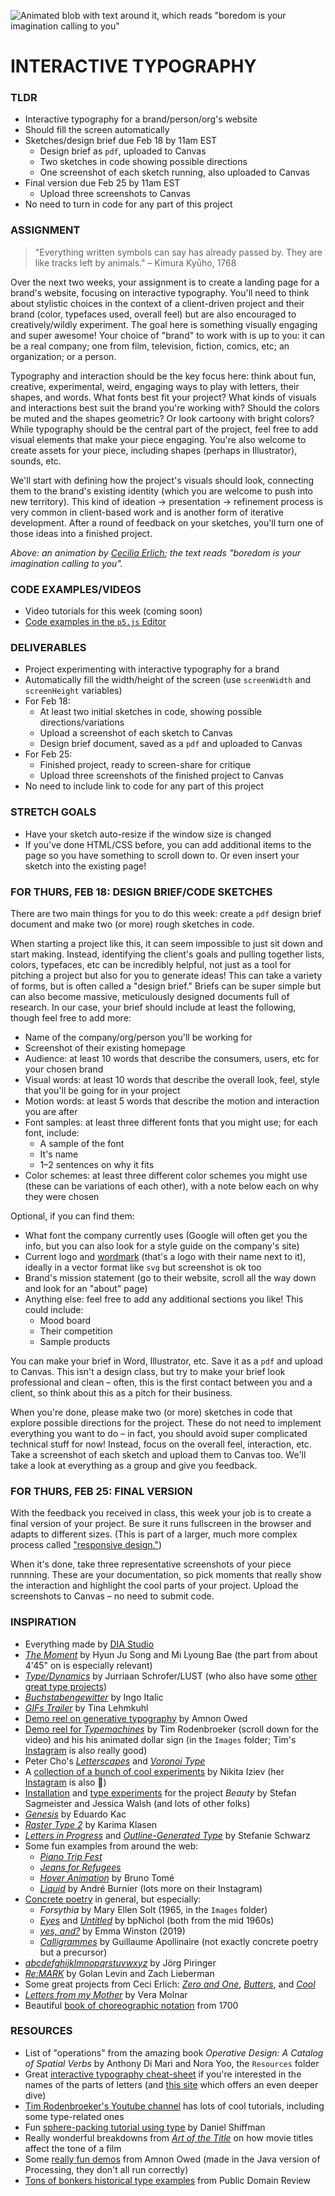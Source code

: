 ![Animated blob with text around it, which reads "boredom is your imagination calling to you"](https://raw.githubusercontent.com/jeffThompson/CreativeProgramming2/master/Week01_InteractiveTypography/Images/CeciliaErlich-NewIdeas.gif)

# INTERACTIVE TYPOGRAPHY

### TLDR
* Interactive typography for a brand/person/org's website
* Should fill the screen automatically
* Sketches/design brief due Feb 18 by 11am EST
  * Design brief as `pdf`, uploaded to Canvas
  * Two sketches in code showing possible directions
  * One screenshot of each sketch running, also uploaded to Canvas
* Final version due Feb 25 by 11am EST
  * Upload three screenshots to Canvas
* No need to turn in code for any part of this project


### ASSIGNMENT
> "Everything written symbols can say has already passed by. They are like tracks left by animals." – Kimura Kyūho, 1768

Over the next two weeks, your assignment is to create a landing page for a brand's website, focusing on interactive typography. You'll need to think about stylistic choices in the context of a client-driven project and their brand (color, typefaces used, overall feel) but are also encouraged to creatively/wildly experiment. The goal here is something visually engaging and super awesome! Your choice of "brand" to work with is up to you: it can be a real company; one from film, television, fiction, comics, etc; an organization; or a person.

Typography and interaction should be the key focus here: think about fun, creative, experimental, weird, engaging ways to play with letters, their shapes, and words. What fonts best fit your project? What kinds of visuals and interactions best suit the brand you're working with? Should the colors be muted and the shapes geometric? Or look cartoony with bright colors? While typography should be the central part of the project, feel free to add visual elements that make your piece engaging. You're also welcome to create assets for your piece, including shapes (perhaps in Illustrator), sounds, etc.

We'll start with defining how the project's visuals should look, connecting them to the brand's existing identity (which you are welcome to push into new territory). This kind of ideation &rarr; presentation &rarr; refinement process is very common in client-based work and is another form of iterative development. After a round of feedback on your sketches, you'll turn one of those ideas into a finished project.

*Above: an animation by [Cecilia Erlich](https://dribbble.com/shots/8974488-New-ideas); the text reads "boredom is your imagination calling to you".*


### CODE EXAMPLES/VIDEOS
* Video tutorials for this week (coming soon)
* [Code examples in the `p5.js` Editor](https://editor.p5js.org/jeffThompson/collections/XPqAUU6EI)


### DELIVERABLES
* Project experimenting with interactive typography for a brand
* Automatically fill the width/height of the screen (use `screenWidth` and `screenHeight` variables)
* For Feb 18:
  * At least two initial sketches in code, showing possible directions/variations
  * Upload a screenshot of each sketch to Canvas
  * Design brief document, saved as a `pdf` and uploaded to Canvas
* For Feb 25:
  * Finished project, ready to screen-share for critique
  * Upload three screenshots of the finished project to Canvas
* No need to include link to code for any part of this project


### STRETCH GOALS
* Have your sketch auto-resize if the window size is changed
* If you've done HTML/CSS before, you can add additional items to the page so you have something to scroll down to. Or even insert your sketch into the existing page!


### FOR THURS, FEB 18: DESIGN BRIEF/CODE SKETCHES
There are two main things for you to do this week: create a `pdf` design brief document and make two (or more) rough sketches in code.

When starting a project like this, it can seem impossible to just sit down and start making. Instead, identifying the client's goals and pulling together lists, colors, typefaces, etc can be incredibly helpful, not just as a tool for pitching a project but also for you to generate ideas! This can take a variety of forms, but is often called a "design brief." Briefs can be super simple but can also become massive, meticulously designed documents full of research. In our case, your brief should include at least the following, though feel free to add more:

* Name of the company/org/person you'll be working for
* Screenshot of their existing homepage
* Audience: at least 10 words that describe the consumers, users, etc for your chosen brand
* Visual words: at least 10 words that describe the overall look, feel, style that you'll be going for in your project
* Motion words: at least 5 words that describe the motion and interaction you are after
* Font samples: at least three different fonts that you might use; for each font, include:
  * A sample of the font
  * It's name
  * 1–2 sentences on why it fits
* Color schemes: at least three different color schemes you might use (these can be variations of each other), with a note below each on why they were chosen

Optional, if you can find them:

* What font the company currently uses (Google will often get you the info, but you can also look for a style guide on the company's site)
* Current logo and [wordmark](https://en.wikipedia.org/wiki/Wordmark) (that's a logo with their name next to it), ideally in a vector format like `svg` but screenshot is ok too
* Brand's mission statement (go to their website, scroll all the way down and look for an "about" page)
* Anything else: feel free to add any additional sections you like! This could include:
  * Mood board
  * Their competition
  * Sample products

You can make your brief in Word, Illustrator, etc. Save it as a `pdf` and upload to Canvas. This isn't a design class, but try to make your brief look professional and clean – often, this is the first contact between you and a client, so think about this as a pitch for their business.

When you're done, please make two (or more) sketches in code that explore possible directions for the project. These do not need to implement everything you want to do – in fact, you should avoid super complicated technical stuff for now! Instead, focus on the overall feel, interaction, etc. Take a screenshot of each sketch and upload them to Canvas too. We'll take a look at everything as a group and give you feedback.


### FOR THURS, FEB 25: FINAL VERSION
With the feedback you received in class, this week your job is to create a final version of your project. Be sure it runs fullscreen in the browser and adapts to different sizes. (This is part of a larger, much more complex process called ["responsive design."](https://www.w3schools.com/html/html_responsive.asp))

When it's done, take three representative screenshots of your piece runnning. These are your documentation, so pick moments that really show the interaction and highlight the cool parts of your project. Upload the screenshots to Canvas – no need to submit code.


### INSPIRATION
* Everything made by [DIA Studio](https://dia.tv/toc/)
* [*The Moment*](https://vimeo.com/85251250) by Hyun Ju Song and Mi Lyoung Bae (the part from about 4'45" on is especially relevant)
* [*Type/Dynamics*](https://www.designboom.com/design/typedynamics-by-jurriaan-schroferlust-12-24-2013/) by Jurriaan Schrofer/LUST (who also have some [other great type projects](https://www.lust.nl/#medium-Type))
* [*Buchstabengewitter*](https://vimeo.com/34613976) by Ingo Italic
* [*GIFs Trailer*](https://vimeo.com/164003952) by Tina Lehmkuhl
* [Demo reel on generative typography](https://vimeo.com/101383026) by Amnon Owed
* [Demo reel for *Typemachines*](https://timrodenbroeker.de/out-now-typemachines) by Tim Rodenbroeker (scroll down for the video) and his his animated dollar sign (in the `Images` folder; Tim's [Instagram](https://www.instagram.com/tim_rodenbroeker/) is also really good)
* Peter Cho's [*Letterscapes*](https://www.typotopo.com/project/letterscapes) and [*Voronoi Type*](https://www.typotopo.com/project/voronoi-type)
* A [collection of a bunch of cool experiments](https://mindsparklemag.com/design/kinetic-typography-experiments-02/) by Nikita Iziev (her [Instagram](https://www.instagram.com/nikitaiziev/) is also 💯)
* [Installation](https://sagmeister.com/work/beauty/) and [type experiments](https://sagmeister.com/work/beauty--function/) for the project *Beauty* by Stefan Sagmeister and Jessica Walsh (and lots of other folks)
* [*Genesis*](https://www.digitalartarchive.at/database/general/work/genesis.html) by Eduardo Kac
* [*Raster Type 2*](http://open2type.org/?works=raster-type-2) by Karima Klasen
* [*Letters in Progress*](http://open2type.org/?works=letters-in-progress) and [*Outline-Generated Type*](http://open2type.org/?works=outline-generated-type) by Stefanie Schwarz
* Some fun examples from around the web:
  * [*Piano Trip Fest*](https://www.awwwards.com/inspiration/typography-hover-animated-variable-font-piano-trio-fest)
  * [*Jeans for Refugees*](https://www.awwwards.com/inspiration/typography-morph-transition-jeans-for-refugees)
  * [*Hover Animation*](https://www.awwwards.com/inspiration/decorative-typography-style-hover-animation-bruno-tome) by Bruno Tomé
  * [*Liquid*](https://www.instagram.com/p/CKJphmjh371/?igshid=yn66i6cfspg2) by André Burnier (lots more on their Instagram)
* [Concrete poetry](https://en.wikipedia.org/wiki/Concrete_poetry) in general, but especially:
  * *Forsythia* by Mary Ellen Solt (1965, in the `Images` folder)
  * [*Eyes*](https://www.ubu.com/historical/nichol/nichol2.html) and [*Untitled*](https://www.ubu.com/historical/nichol/nichol1.html) by bpNichol (both from the mid 1960s)
  * [*yes, and?*](https://yesand.glitch.me/index.html) by Emma Winston (2019)
  * [*Calligrammes*](https://publicdomainreview.org/collection/apollinaire-s-calligrammes-1918) by Guillaume Apollinaire (not exactly concrete poetry but a precursor)
* [*abcdefghijklmnopqrstuvwxyz*](http://apps.piringer.net/abcdefg.php) by Jörg Piringer
* [*Re:MARK*](http://www.flong.com/archive/projects/remark/index.html) by Golan Levin and Zach Lieberman
* Some great projects from Ceci Erlich: [*Zero and One*](https://www.behance.net/gallery/86592629/Zero-and-One), [*Butters*](https://dribbble.com/shots/5616633-Butters), and [*Cool*](https://dribbble.com/shots/5485560-Cool)
* [*Letters from my Mother*](https://digitalartmuseum.org/molnar/lettersfrommother.html) by Vera Molnar
* Beautiful [book of choreographic notation](https://publicdomainreview.org/collection/collection-of-dances-in-choreography-notation-1700) from 1700


### RESOURCES
* List of "operations" from the amazing book *Operative Design: A Catalog of Spatial Verbs* by Anthony Di Mari and Nora Yoo, the `Resources` folder
* Great [interactive typography cheat-sheet](https://codepo8.github.io/typography-cheatsheet/) if you're interested in the names of the parts of letters (and [this site](https://typesoftype.com/) which offers an even deeper dive)
* [Tim Rodenbroeker's Youtube channel](https://www.youtube.com/c/timrodenbr%C3%B6kercreativecoding/videos) has lots of cool tutorials, including some type-related ones
* Fun [sphere-packing tutorial using type](https://www.youtube.com/watch?v=QHEQuoIKgNE) by Daniel Shiffman
* Really wonderful breakdowns from [*Art of the Title*](https://www.artofthetitle.com/title/the-silence-of-the-lambs/) on how movie titles affect the tone of a film
* Some [really fun demos](https://github.com/AmnonOwed/CAN_GenerativeTypography) from Amnon Owed (made in the Java version of Processing, they don't all run correctly)
* [Tons of bonkers historical type examples](https://publicdomainreview.org/search/?q=typography) from Public Domain Review

